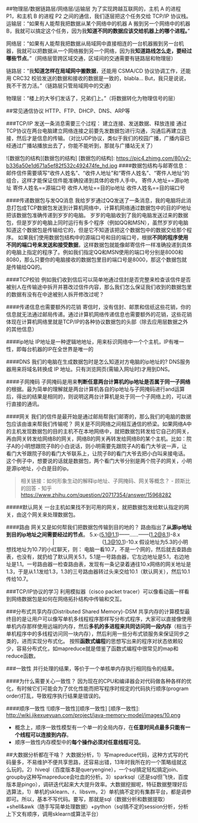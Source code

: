 ##物理层/数据链路层/网络层/运输层
为了实现跨越互联网的，主机 A 的进程 P1，和主机 B 的进程 P2 之间的通信，我们逐层把这个任务交给 TCP/IP 协议栈。
运输层：“如果有人能帮我把数据从某个网络中的机器 A 搬到另一个网络中的机器 B，我就可以搞定这个任务，因为我**知道不同的数据应该交给机器上的哪个进程。**”

网络层：“如果有人能帮我把数据从局域网中直接相连的一台机器搬到另一台机器，我就可以把数据从一个网络搬到另一个网络，因为我**知道路线怎么走，要经过哪些节点**。”（网络层管跨区域交通，区域间的交通需要有链路层和物理层）

链路层：“我**知道怎样在局域网中搬数据**，还能用 CSMA/CD 协议协调工作，还能用 CRC32 校验发送的数据和接收的数据是一致的，blabla...  But，我只是说说，我不干苦力活。”（链路层只管局域网中的交通）

物理层：“楼上的大爷们发话了，兄弟们上。”（将数据转化为物理信号的层）





##常见通信协议
HTTP、FTP、DHCP、DNS、ARP等

###TCP/IP
发送一条消息需要三个过程：
建立连接、发送数据、释放连接
通过TCP协议在两台电脑建立网络连接之前要先发数据包进行沟通，沟通后再建立连接，然后才是信息的传输。（对比UDP协议，类似于我们的校园广播，广播内容已经通过广播站播放出去了，你能不能听到，那就与广播站无关了）


![数据包的结构][数据包的结构]
[数据包的结构]: https://pic4.zhimg.com/80/v2-b336a50e1d671a5ef82f532c492474fe_hd.jpg
####数据包结构与邮寄信息：
邮件信件需要填写“收件人姓名”、“收件人地址”和“寄件人姓名”、“寄件人地址”的组合，这样才能保证信件能准确投递到具体的收件人手中。
寄件人地址==源ip地址
寄件人姓名==源端口号
收件人地址==目的ip地址
收件人姓名==目的端口号

####传递数据包与发QQ消息
我给岁岁通过QQ发送了一条消息，我的电脑将此消息打包成TCP数据包发送到计算机网络中，计算机网络通过数据包中的目的IP地址把该数据包准确传递到岁岁的电脑。
岁岁的电脑收到了我的电脑发送过来的数据包，但是岁岁的电脑上同时运行有多个程序（例如QQ和MSN），虽然岁岁的电脑知道这个数据包是传输给它的，但是它不知道该把这个数据包中的数据交给那个程序。
如果我们使用数据包结构中的源端口号和目的端口号，根据**不同的程序使用不同的端口号来发送和接受数据**，这样数据包就能像邮寄信件一样准确投递到具体的电脑上指定的程序了。例如我们指定QQ和MSN使用的端口号分别是8000和8080，那么只要你的电脑接收的数据包里目的端口号是8000，那这个数据包就是传输给QQ的。

####TCP校验
例如我们收到信后可以简单地通过信封是否完整来检查该信件是否被别人在传输途中拆开并篡改过信件内容，那么我们怎么保证我们收到的数据包里的数据有没有在中途被别人拆开修改过呢？

####传递信息也需要额外的花销
寄信时，没有信封、邮票和信纸这些花销，你的信息就无法通过邮局传递。通过计算机网络传递信息也需要额外的花销，这些花销体现在计算机网络里就是TCP/IP的各种协议数据包的头部（除去应用层数据之外的其他信息）


####ip地址
IP地址是一种逻辑地地址，用来标识网络中一个个主机，IP有唯一性，即每台机器的IP在全世界是唯一的

####DNS
我们的电脑在生成数据包时是怎么知道对方电脑的ip地址的?
DNS服务器用来将域名转换成 IP 地址。只有浏览网页(需输入网址时)才用到DNS。 

####子网掩码
子网掩码是用来**判断任意两台计算机的ip地址是否属于同一子网络**的根据。最为简单的理解就是两台计算机各自的ip地址与子网掩码进行and运算后，得出的结果是相同的，则说明这两台计算机是处于同一个子网络上的，可以进行直接的通讯。



####网关
我们的信件是最开始是通过邮局帮我们邮寄的，那么我们的电脑的数据包应该由谁来帮我们传输呢？
网关是不同网络之间相互通信的桥梁。如果网络A中的主机发现数据包的目的主机不在本地网络中，就把数据包转发给它自己的网关，再由网关转发给网络B的网关，网络B的网关再转发给网络B的某个主机。比如：院子A的小明想跟院子B的小白说话，则小明需要先跟院子A的看门大爷说一声，让看门大爷跟院子B的看门大爷联系上，让院子B的看门大爷去把小白叫来接电话。这个例子中，想要说的话就是数据包，两个看门大爷分别是两个院子的网关，小明是源ip地址，小白是目的ip。

> 相关链接：如何形象生动的解释ip地址、子网掩码、网关等概念？ - 顾斯比的回答 - 知乎
https://www.zhihu.com/question/20717354/answer/15968282

#####默认网关
一台主机如果找不到可用的网关，就把数据包发给默认指定的网关，由这个网关来处理数据包。

####路由
网关又是如何帮我们把数据包传输到目的地的？
路由指出了**从源ip地址到目的ip地址之间需要经过的节点**。
5.x-(5.1@1.1)——……——(1.2@8.1)-8.x
　　　　　　　　　|
　　　　　　　　　(1.3@10.1)-10.x
假设地址为5.3的小明想找地址为10.7的小红聊天，则：
电脑一看10.7，不是一个网的，然后就去查路由表，也没有，就扔给了默认网关5.1，5.1是一号路由器，它左边地址是5.1，右边地址是1.1。一号路由器一检查路由表，发现有一条记录着通往10.x网络的网关地址是1.3，于是从1.1发给1.3，1.3的三号路由器转过头来交给10.1（默认网关），然后10.1传给10.7。



###TCP/IP协议的学习
利用模拟器（cisco packet tracer）可以像看动画一样看到网络数据包是如何在网络拓扑结构中传输和交互。

###分布式共享内存(Distributed Shared Memory)-DSM
共享内存的计算模型最终目的是让用户可以像写单机多线程程序那样写分布式程序，大家可以直接像使用单机内存那样使用远端的内存，然后**多机的多进程来共同访问同一段内存**（相当于单机程序中的多线程访问同一块内存），然后利用一些分布式锁服务来保证同步之类的，进而实现分布式化。
按照**函数式编程**的思想写出来的程序对状态依赖较少，容易分布式化，如mapreduce就是借鉴了函数式编程中很常见的map和reduce函数。

###一致性
并行处理的结果，等价于一个单核单内存执行相同指令的结果。

####为什么需要关心一致性？
因为现在的CPU和编译器会对代码做各种各样的优化，有时候它们可能会为了优化性能而把写程序时规定的代码执行顺序(program order)打乱，导致程序执行结果是错误的。

####顺序一致性
![顺序一致性][顺序一致性]
[顺序一致性]: http://wiki.jikexueyuan.com/project/java-memory-model/images/10.png
-  概念上，顺序一致性模型有一个单一的全局内存，在**任意时间点最多只能有一个线程可以连接到内存**。
-  顺序一致性内存模型中的**每个操作必须对任意线程可见**。


##大数据分析都在干啥？
大数据分析，1）写mapreduce代码，这种方式写的代码量多，不易维护不便共享思路，还容易出错，13年时我所在的一个策略组就这么玩的。2）hiveql（百度版本是queryengine），一个sql搞定轻松搞定join、groupby这种写mapreduce会吐血的分析。3）sparksql（还是sql但飞快，百度版本是pingo），调研迭代起来大大提升效率。大数据挖掘呢，特征数据整理好后选算法，1）单机的sklearn、r、libsvm，2）单机搞不定的有集群平台，都是调参即可。所以，基本不写代码。要写，那就是sql（数据分析和数据提取）+shell&awk（随手写简单处理数据）+python（sql搞不定的session分析，分析上下文有顺序，调用sklearn或算法平台）

